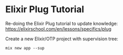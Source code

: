 # Elixir Plug Tutorial

Re-doing the Elixir Plug tutorial to update knowledge:
https://elixirschool.com/en/lessons/specifics/plug

Create a new Elixir/OTP project with supervision tree:

```
mix new app --sup
```
